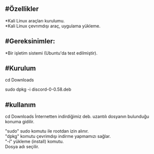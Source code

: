 #Özellikler
-
*Kali Linux araçları kurulumu. <br/>
*Kali Linux çevrımdışı araç, uygulama yükleme.



#Gereksinimler:
-
*Bir işletim sistemi (Ubuntu'da test edilmiştir).


#Kurulum
-
cd Downloads <br/>

sudo dpkg -i discord-0-0.58.deb  

#kullanım
-
cd Downloads  İnternetten indirdiğimiz deb. uzantılı dosyanın bulunduğu konuma gidilir. <br/>

"sudo"  sudo komutu ile rootdan izin alınır. <br/>
"dpkg" komutu çevrimdışı indirme yapmamızı sağlar. <br/>
"-i" yükleme (install) komutu. <br/>
Dosya adı seçilir.





